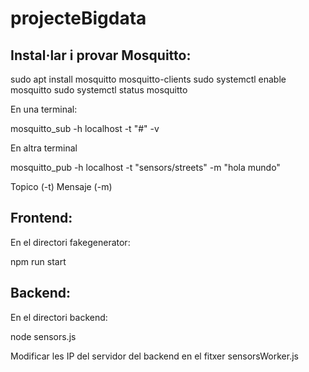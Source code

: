 # projecteBigdata

## Instal·lar i provar Mosquitto: 

sudo apt install mosquitto mosquitto-clients
sudo systemctl enable mosquitto
sudo systemctl status mosquitto

En una terminal:

mosquitto_sub -h localhost -t "#" -v

En altra terminal

mosquitto_pub -h localhost -t "sensors/streets" -m "hola mundo"

Topico (-t) Mensaje (-m)


## Frontend:

En el directori fakegenerator: 

npm run start

## Backend:

En el directori backend: 

node sensors.js

Modificar les IP del servidor del backend en el fitxer sensorsWorker.js

